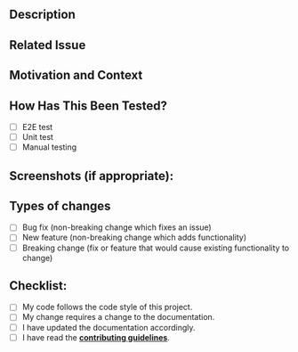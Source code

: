 <!--
Before making a PR, please read our contributing guidelines
https://github.com/edenlabllc/ehealth.web/blob/master/CONTRIBUTING.md
-->

<!--- Provide a general summary of your changes in the Title above -->

## Description

<!--- Describe your changes in detail -->

## Related Issue

<!--- This project only accepts pull requests related to open issues -->
<!--- If suggesting a new feature or change, please discuss it in an issue first -->
<!--- If fixing a bug, there should be an issue describing it with steps to reproduce -->
<!--- Please link to the issue here: -->

## Motivation and Context

<!--- Why is this change required? What problem does it solve? -->

## How Has This Been Tested?

<!--- Please describe in how you tested your changes. -->

- [ ] E2E test
- [ ] Unit test
- [ ] Manual testing

<!--- If manual testing required, please uncomment a section below, and describe the testing plan -->
<!---
### Manual testing plan
-->

## Screenshots (if appropriate):

## Types of changes

<!--- What types of changes does your code introduce? Put an `x` in all the boxes that apply: -->

- [ ] Bug fix (non-breaking change which fixes an issue)
- [ ] New feature (non-breaking change which adds functionality)
- [ ] Breaking change (fix or feature that would cause existing functionality to change)

## Checklist:

<!--- Go over all the following points, and put an `x` in all the boxes that apply. -->
<!--- If you're unsure about any of these, don't hesitate to ask. We're here to help! -->

- [ ] My code follows the code style of this project.
- [ ] My change requires a change to the documentation.
- [ ] I have updated the documentation accordingly.
- [ ] I have read the [**contributing guidelines**](https://github.com/edenlabllc/ehealth.web/blob/master/CONTRIBUTING.md).

<!-- Describe your changes below in as much detail as possible -->
